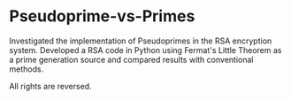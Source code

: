 # Pseudoprime-vs-Primes

Investigated the implementation of Pseudoprimes in the RSA encryption system. Developed a RSA code in Python using Fermat's Little Theorem as a prime generation source and compared results with conventional methods.

All rights are reversed.

